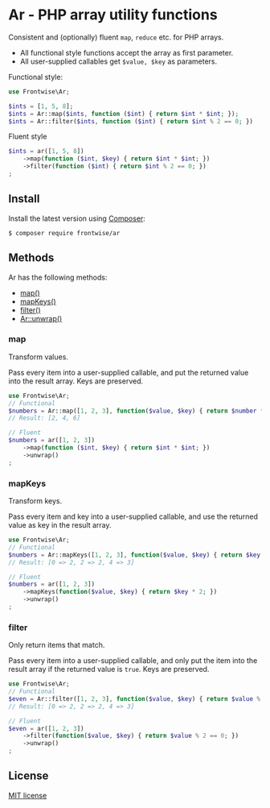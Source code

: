 # Ar - PHP array utility functions

<!-- [![Build Status](https://travis-ci.org/adbario/php-dot-notation.svg?branch=2.x)](https://travis-ci.org/adbario/php-dot-notation)
[![Coverage Status](https://coveralls.io/repos/github/adbario/php-dot-notation/badge.svg?branch=2.x)](https://coveralls.io/github/adbario/php-dot-notation?branch=2.x)
[![Total Downloads](https://poser.pugx.org/adbario/php-dot-notation/downloads)](https://packagist.org/packages/adbario/php-dot-notation)
[![License](https://poser.pugx.org/adbario/php-dot-notation/license)](LICENSE.md) -->

Consistent and (optionally) fluent `map`, `reduce` etc. for PHP arrays.

* All functional style functions accept the array as first parameter.
* All user-supplied callables get `$value, $key` as parameters.

Functional style:

```php
use Frontwise\Ar;

$ints = [1, 5, 8];
$ints = Ar::map($ints, function ($int) { return $int * $int; });
$ints = Ar::filter($ints, function ($int) { return $int % 2 == 0; })
```

Fluent style

```php
$ints = ar([1, 5, 8])
    ->map(function ($int, $key) { return $int * $int; })
    ->filter(function ($int) { return $int % 2 == 0; })
;
```

## Install

Install the latest version using [Composer](https://getcomposer.org/):

```
$ composer require frontwise/ar
```

## Methods

Ar has the following methods:

- [map()](#map)
- [mapKeys()](#mapKeys)
- [filter()](#filter)
- [Ar::unwrap()](#unwrap)

<a name="map"></a>
### map

Transform values.

Pass every item into a user-supplied callable, and put the returned value into the result array.
Keys are preserved.

```php
use Frontwise\Ar;
// Functional
$numbers = Ar::map([1, 2, 3], function($value, $key) { return $number * 2; }); 
// Result: [2, 4, 6]
```

```php
// Fluent
$numbers = ar([1, 2, 3])
    ->map(function ($int, $key) { return $int * $int; })
    ->unwrap()
;
```

<a name="mapKeys"></a>
### mapKeys

Transform keys.

Pass every item and key into a user-supplied callable, and use the returned value as key in the result array.

```php
use Frontwise\Ar;
// Functional
$numbers = Ar::mapKeys([1, 2, 3], function($value, $key) { return $key * 2; }); 
// Result: [0 => 2, 2 => 2, 4 => 3]
```

```php
// Fluent
$numbers = ar([1, 2, 3])
    ->mapKeys(function($value, $key) { return $key * 2; })
    ->unwrap()
;
```

<a name="filter"></a>
### filter

Only return items that match.

Pass every item into a user-supplied callable, and only put the item into the result array if the returned value is `true`.
Keys are preserved.

```php
use Frontwise\Ar;
// Functional
$even = Ar::filter([1, 2, 3], function($value, $key) { return $value % 2 == 0; }); 
// Result: [0 => 2, 2 => 2, 4 => 3]
```

```php
// Fluent
$even = ar([1, 2, 3])
    ->filter(function($value, $key) { return $value % 2 == 0; })
    ->unwrap()
;
```

## License

[MIT license](LICENSE.md)